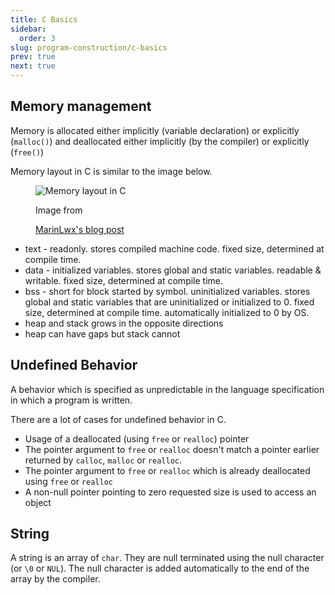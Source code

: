 ```yaml
---
title: C Basics
sidebar:
  order: 3
slug: program-construction/c-basics
prev: true
next: true
---
```


## Memory management

Memory is allocated either implicitly (variable declaration) or explicitly
(`malloc()`) and deallocated either implicitly (by the compiler) or explicitly
(`free()`)

Memory layout in C is similar to the image below.

<figure>

![Memory layout in C](/images/program-construction/c-memory-layout.jpg)

<figcaption>Image from

[MarinLwx's blog post](https://martinlwx.github.io/en/what-is-the-heap-and-stack/)

</figcaption>
</figure>

- text - readonly. stores compiled machine code. fixed size, determined at compile time.
- data - initialized variables. stores global and static variables. readable & writable. fixed size, determined at compile time.
- bss - short for block started by symbol. uninitialized variables. stores global and static variables that are uninitialized or initialized to 0. fixed size, determined at compile time. automatically initialized to 0 by OS.
- heap and stack grows in the opposite directions
- heap can have gaps but stack cannot

## Undefined Behavior

A behavior which is specified as unpredictable in the language specification in
which a program is written.

There are a lot of cases for undefined behavior in C.

- Usage of a deallocated (using `free` or `realloc`) pointer
- The pointer argument to `free` or `realloc` doesn't match a pointer earlier
  returned by `calloc`, `malloc` or `realloc`.
- The pointer argument to `free` or `realloc` which is already deallocated using
  `free` or `realloc`
- A non-null pointer pointing to zero requested size is used to access an object

## String

A string is an array of `char`. They are null terminated using the null
character (or `\0` or `NUL`). The null character is added automatically to the
end of the array by the compiler.

